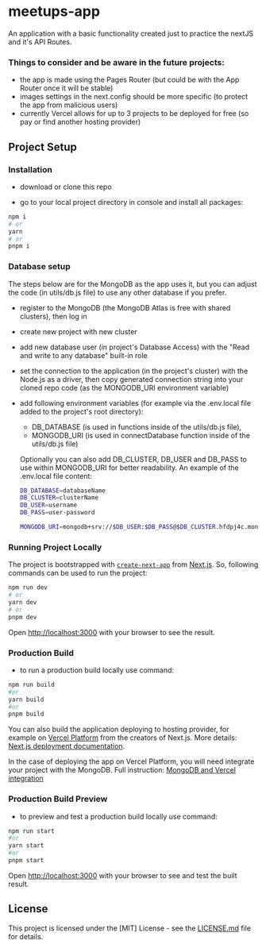 # meetups-app

An application with a basic functionality created just to practice the nextJS and it's API Routes.

### Things to consider and be aware in the future projects:

- the app is made using the Pages Router (but could be with the App Router once it will be stable)
- images settings in the next.config should be more specific (to protect the app from malicious users)
- currently Vercel allows for up to 3 projects to be deployed for free (so pay or find another hosting provider)

## Project Setup

### Installation

- download or clone this repo

- go to your local project directory in console and install all packages:

```bash
npm i
# or
yarn
# or
pnpm i
```

### Database setup

The steps below are for the MongoDB as the app uses it, but you can adjust the code (in utils/db.js file) to use any other database if you prefer.

- register to the MongoDB (the MongoDB Atlas is free with shared clusters), then log in

- create new project with new cluster

- add new database user (in project's Database Access) with the "Read and write to any database" built-in role

- set the connection to the application (in the project's cluster) with the Node.js as a driver, then copy generated connection string into your cloned repo code (as the MONGODB_URI environment variable)

- add following environment variables (for example via the .env.local file added to the project's root directory):

  - DB_DATABASE (is used in functions inside of the utils/db.js file),
  - MONGODB_URI (is used in connectDatabase function inside of the utils/db.js file)

  Optionally you can also add DB_CLUSTER, DB_USER and DB_PASS to use within MONGODB_URI for better readability. An example of the .env.local file content:

  ```bash
  DB_DATABASE=databaseName
  DB_CLUSTER=clusterName
  DB_USER=username
  DB_PASS=user-password

  MONGODB_URI=mongodb+srv://$DB_USER:$DB_PASS@$DB_CLUSTER.hfdpj4c.mongodb.net/$DB_DATABASE?retryWrites=true&w=majority
  ```

### Running Project Locally

The project is bootstrapped with [`create-next-app`](https://github.com/vercel/next.js/tree/canary/packages/create-next-app) from [Next.js](https://nextjs.org/). So, following commands can be used to run the project:

```bash
npm run dev
# or
yarn dev
# or
pnpm dev
```

Open [http://localhost:3000](http://localhost:3000) with your browser to see the result.

### Production Build

- to run a production build locally use command:

```bash
npm run build
#or
yarn build
#or
pnpm build
```

You can also build the application deploying to hosting provider, for example on [Vercel Platform](https://vercel.com/new?utm_medium=default-template&filter=next.js&utm_source=create-next-app&utm_campaign=create-next-app-readme) from the creators of Next.js. More details: [Next.js deployment documentation](https://nextjs.org/docs/deployment).

In the case of deploying the app on Vercel Platform, you will need integrate your project with the MongoDB. Full instruction: [MongoDB and Vercel integration](https://www.mongodb.com/developer/products/atlas/how-to-connect-mongodb-atlas-to-vercel-using-the-new-integration/)

### Production Build Preview

- to preview and test a production build locally use command:

```bash
npm run start
#or
yarn start
#or
pnpm start
```

Open [http://localhost:3000](http://localhost:3000) with your browser to see and test the built result.

## License

This project is licensed under the [MIT] License - see the [LICENSE.md](LICENSE) file for details.
